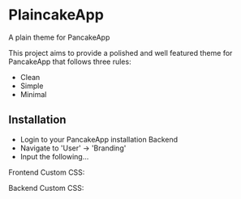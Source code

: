 PlaincakeApp
============

A plain theme for PancakeApp

This project aims to provide a polished and well featured theme for PancakeApp that follows three rules:
- Clean
- Simple
- Minimal

Installation
------------

- Login to your PancakeApp installation Backend
- Navigate to 'User' -> 'Branding'
- Input the following...

Frontend Custom CSS:


Backend Custom CSS:
